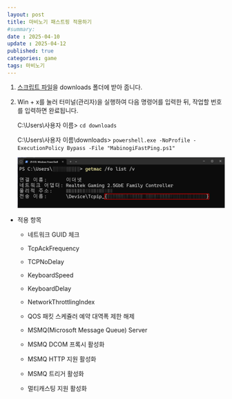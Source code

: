 ```yaml
---
layout: post
title: 마비노기 패스트핑 적용하기
#summary:
date : 2025-04-10
update : 2025-04-12
published: true
categories: game
tags: 마비노기
---
```

1. [스크립트 파일](/assets/MabinogiFastPing/MabinogiFastPing.ps1)을 downloads 폴더에 받아 줍니다.

2. Win + x를 눌러 터미널(관리자)을 실행하여 다음 명령어를 입력한 뒤, 작업할 번호를 입력하면 완료됩니다.

    C:\Users\사용자 이름> `cd downloads`

    C:\Users\사용자 이름\downloads> `powershell.exe -NoProfile -ExecutionPolicy Bypass -File "MabinogiFastPing.ps1"`
    
    ![](/assets/MabinogiFastPing/1.png)

- 적용 항목

    - 네트워크 GUID 체크

    - TcpAckFrequency

    - TCPNoDelay

    - KeyboardSpeed

    - KeyboardDelay

    - NetworkThrottlingIndex

    - QOS 패킷 스케쥴러 예약 대역폭 제한 해제

    - MSMQ(Microsoft Message Queue) Server

    - MSMQ DCOM 프록시 활성화

    - MSMQ HTTP 지원 활성화

    - MSMQ 트리거 활성화

    - 멀티캐스팅 지원 활성화